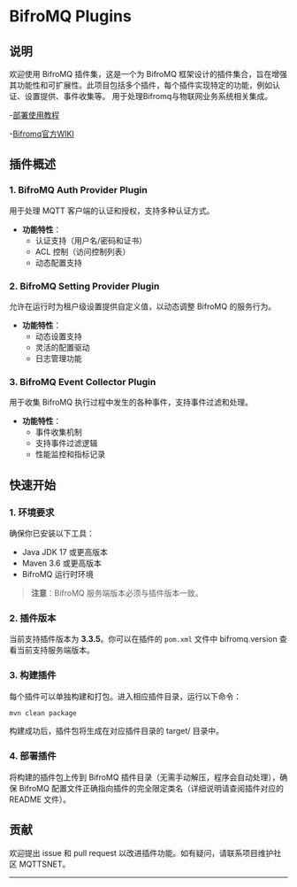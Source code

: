 BifroMQ Plugins
=================

## 说明

欢迎使用 BifroMQ 插件集，这是一个为 BifroMQ 框架设计的插件集合，旨在增强其功能性和可扩展性。此项目包括多个插件，每个插件实现特定的功能，例如认证、设置提供、事件收集等。
用于处理Bifromq与物联网业务系统相关集成。

-[部署使用教程](https://mqttsnet.yuque.com/trgbro/thinglinks-pro/rxzz02p70az2lvb7)

-[Bifromq官方WIKI](https://bifromq.io/zh-Hans/docs/plugin/plugin/)

## 插件概述

### 1. BifroMQ Auth Provider Plugin

用于处理 MQTT 客户端的认证和授权，支持多种认证方式。

- **功能特性**：
    - 认证支持（用户名/密码和证书）
    - ACL 控制（访问控制列表）
    - 动态配置支持

### 2. BifroMQ Setting Provider Plugin

允许在运行时为租户级设置提供自定义值，以动态调整 BifroMQ 的服务行为。

- **功能特性**：
    - 动态设置支持
    - 灵活的配置驱动
    - 日志管理功能

### 3. BifroMQ Event Collector Plugin

用于收集 BifroMQ 执行过程中发生的各种事件，支持事件过滤和处理。

- **功能特性**：
    - 事件收集机制
    - 支持事件过滤逻辑
    - 性能监控和指标记录

## 快速开始

### 1. 环境要求

确保你已安装以下工具：

- Java JDK 17 或更高版本
- Maven 3.6 或更高版本
- BifroMQ 运行时环境

> **注意**：BifroMQ 服务端版本必须与插件版本一致。

### 2. 插件版本

当前支持插件版本为 **3.3.5**。你可以在插件的 `pom.xml` 文件中 bifromq.version 查看当前支持服务端版本。

### 3. 构建插件

每个插件可以单独构建和打包。进入相应插件目录，运行以下命令：

```bash
mvn clean package
```

构建成功后，插件包将生成在对应插件目录的 target/ 目录中。

### 4. 部署插件

将构建的插件包上传到 BifroMQ 插件目录（无需手动解压，程序会自动处理），确保 BifroMQ 配置文件正确指向插件的完全限定类名（详细说明请查阅插件对应的 README
文件）。

## 贡献

欢迎提出 issue 和 pull request 以改进插件功能。如有疑问，请联系项目维护社区 MQTTSNET。

--- 
